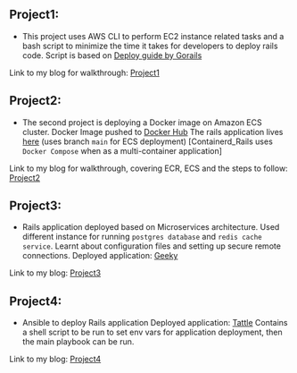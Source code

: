 ## Project1:
- This project uses AWS CLI to perform EC2 instance related tasks and a bash script to minimize the time it takes for developers to deploy rails code.
Script is based on [Deploy guide by Gorails](https://gorails.com/deploy/ubuntu/22.04)

Link to my blog for walkthrough:
[Project1](https://diversepixel.medium.com/deploying-geeky-using-aws-cli-devops-project-01-5f0a9035e70b) 

## Project2:
- The second project is deploying a Docker image on Amazon ECS cluster.
Docker Image pushed to [Docker Hub](https://hub.docker.com/r/bhavyansh001/contained_rails)
The rails application lives [here](https://github.com/bhavyansh001/contained_rails) (uses branch `main` for ECS deployment)
[Containerd_Rails uses `Docker Compose` when as a multi-container application]

Link to my blog for walkthrough, covering ECR, ECS and the steps to follow:
[Project2](https://diversepixel.medium.com/deploying-a-rails-application-on-amazon-ecs-devops-project-02-c128fb8b8884) 

## Project3:
- Rails application deployed based on Microservices architecture. Used different instance for running `postgres database` and `redis cache service`.
Learnt about configuration files and setting up secure remote connections.
Deployed application: [Geeky](https://github.com/bhavyansh001/geeky_01)

Link to my blog:
[Project3](https://diversepixel.medium.com/microservices-on-aws-ec2-devops-project-03-a434c92763e5) 

## Project4:
- Ansible to deploy Rails application
Deployed application: [Tattle](https://github.com/bhavyansh001/tattle)
Contains a shell script to be run to set env vars for application deployment, then the main playbook can be run.

Link to my blog:
[Project4](https://diversepixel.medium.com/rails-deployment-using-ansible-devops-project-04-945588169942) 
